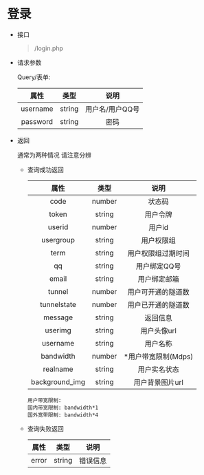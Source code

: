 # 登录
- 接口
    > /login.php 
- 请求参数

    Query/表单:

    |    属性    |   类型   |    说明     |
    |:--------:|:------:|:---------:|
    | username | string | 用户名/用户QQ号 |
    | password | string |    密码     |

- 返回

    通常为两种情况 请注意分辨

    - 查询成功返回

        |       属性       |   类型   |      说明       |
        |:--------------:|:------:|:-------------:|
        |      code      | number |      状态码      |
        |     token      | string |     用户令牌      |
        |     userid     | number |     用户id      |
        |   usergroup    | string |     用户权限组     |
        |      term      | string |   用户权限组过期时间   |
        |       qq       | string |    用户绑定QQ号    |
        |     email      | string |    用户绑定邮箱     |
        |     tunnel     | number |   用户可开通的隧道数   |
        |  tunnelstate   | number |   用户已开通的隧道数   |
        |    message     | string |     返回信息      |
        |    userimg     | string |    用户头像url    |
        |    username    | string |     用户名称      |
        |   bandwidth    | number | *用户带宽限制(Mdps) |
        |    realname    | string |    用户实名状态     |
        | background_img | string |   用户背景图片url   |

        ```
        用户带宽限制:
        国内带宽限制: bandwidth*1
        国外宽带限制: bandwidth*4
        ```
    - 查询失败返回

        |  属性   |   类型   |  说明  |
        |:-----:|:------:|:----:|
        | error | string | 错误信息 |